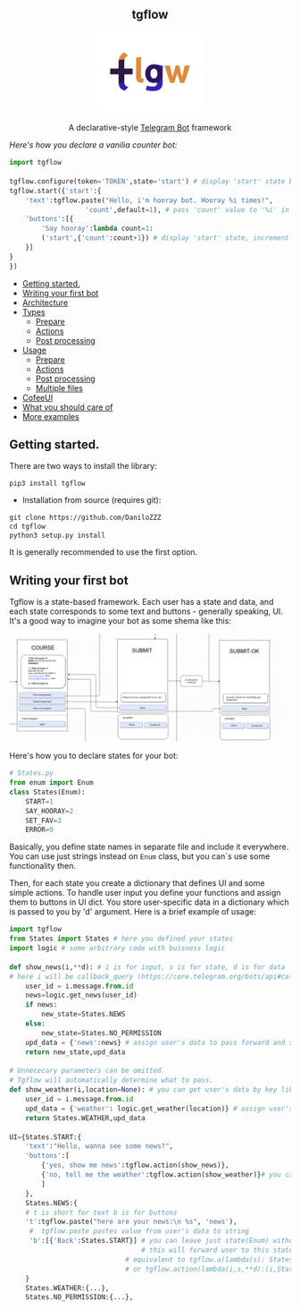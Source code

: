 
## <p align="center">tgflow
<p align="center">
<img  src="https://raw.githubusercontent.com/DaniloZZZ/tgflow/master/assets/fgflow.png " width="200"/>
</p>
<p align="center">A declarative-style <a href="https://core.telegram.org/bots/api">Telegram Bot</a> framework

_Here's how you declare a vanilia counter bot:_

```python
import tgflow 

tgflow.configure(token='TOKEN',state='start') # display 'start' state by default
tgflow.start({'start':{
    'text':tgflow.paste("Hello, i'm hooray bot. Hooray %i times!", 
                   'count',default=1), # pass 'count' value to '%i' in string
    'buttons':[{
        'Say hooray':lambda count=1:
        ('start',{'count':count+1}) # display 'start' state, increment 'count' value
    }]
}
})

```

* [Getting started.](#getting-started)
* [Writing your first bot](#writing-your-first-bot)
* [Architecture](#architecture)
* [Types](#types)
  * [Prepare](#prepare)
  * [Actions](#actions)
  * [Post processing](#post)
* [Usage](#usage)
  * [Prepare](#prepare)
  * [Actions](#actions)
  * [Post processing](#post-processing)
  * [Multiple files](#multiple-files)
* [CofeeUI](#coffeui)
* [What you should care of](#what-you-should-care-of)
* [More examples](#more-examples)

## Getting started.

There are two ways to install the library:


```
pip3 install tgflow
```
* Installation from source (requires git):

```
git clone https://github.com/DaniloZZZ
cd tgflow
python3 setup.py install
```

It is generally recommended to use the first option.


## Writing your first bot
Tgflow is a state-based framework. Each user has a state and data, and each state corresponds to some text and buttons - generally speaking, UI.
It's a good way to imagine your bot as some shema like this:

![ a sample shema](https://raw.githubusercontent.com/DaniloZZZ/tgflow/master/assets/shema.png)

Here's how you to declare states for your bot:
```python
# States.py
from enum import Enum
class States(Enum):
	START=1
	SAY_HOORAY=2
	SET_FAV=3
	ERROR=9
```
Basically, you define state names in separate file and include it everywhere. You can use just strings instead on `Enum` class, but you can`s use some functionality then.

Then, for each state you create a dictionary that defines UI and some simple actions. To handle user input you define your functions and assign them to buttons in UI dict.  You store user-specific data in a dictionary which is passed to you by 'd' argument. Here is a brief example of usage:
```python
import tgflow
from States import States # here you defined your states
import logic # some arbitrary code with buisness logic

def show_news(i,**d): # i is for input, s is for state, d is for data
# here i will be callback_query (https://core.telegram.org/bots/api#callbackquery)
	user_id = i.message.from.id
	news=logic.get_news(user_id)
	if news:
		new_state=States.NEWS
	else:
		new_state=States.NO_PERMISSION
	upd_data = {'news':news} # assign user's data to pass forward and store in dict
	return new_state,upd_data

# Unnececary parameters can be omitted.
# Tgflow will automatically determine what to pass.
def show_weather(i,location=None): # you can get user's data by key like this
	user_id = i.message.from.id
	upd_data = {'weather': logic.get_weather(location)} # assign user's data to pass forward and store
	return States.WEATHER,upd_data
	
UI={States.START:{
	'text':"Hello, wanna see some news?",
	'buttons':[
		{'yes, show me news':tgflow.action(show_news)}, 
		{'no, tell me the weather':tgflow.action(show_weather)}# you can also use tgflow.a as shortcut
		]
	},
	States.NEWS:{
	# t is short for text b is for buttons
	't':tgflow.paste("here are your news:\n %s", 'news'),
	 #  tgflow.paste pastes value from user's data to string
	 'b':[{'Back':States.START}] # you can leave just state(Enum) without wrapping.
								 # this will forward user to this state.
							 # equivalent to tgflow.a(lambda(s): States.START)
							 # or tgflow.action(lambda(i,s,**d):(i,States.START,d))
	}
	States.WEATHER:{...},		
	States.NO_PERMISSION:{...},						 


